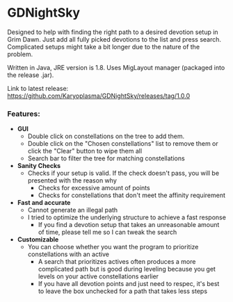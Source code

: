 # GDNightSky
Designed to help with finding the right path to a desired devotion setup in Grim Dawn.
Just add all fully picked devotions to the list and press search. Complicated setups might take a bit longer due to the nature of the problem.


Written in Java, JRE version is 1.8. Uses MigLayout manager (packaged into the release .jar).

Link to latest release: https://github.com/Karyoplasma/GDNightSky/releases/tag/1.0.0

### Features:
- **GUI**
	- Double click on constellations on the tree to add them.
	- Double click on the "Chosen constellations" list to remove them or click the "Clear" button to wipe them all
	- Search bar to filter the tree for matching constellations
- **Sanity Checks**
	- Checks if your setup is valid. If the check doesn't pass, you will be presented with the reason why
		- Checks for excessive amount of points
		- Checks for constellations that don't meet the affinity requirement
- **Fast and accurate**
	- Cannot generate an illegal path
	- I tried to optimize the underlying structure to achieve a fast response
		- If you find a devotion setup that takes an unreasonable amount of time, please tell me so I can tweak the search
- **Customizable**
	- You can choose whether you want the program to prioritize constellations with an active
		- A search that prioritizes actives often produces a more complicated path but is good during leveling because you get levels on your active constellations earlier
		- If you have all devotion points and just need to respec, it's best to leave the box unchecked for a path that takes less steps